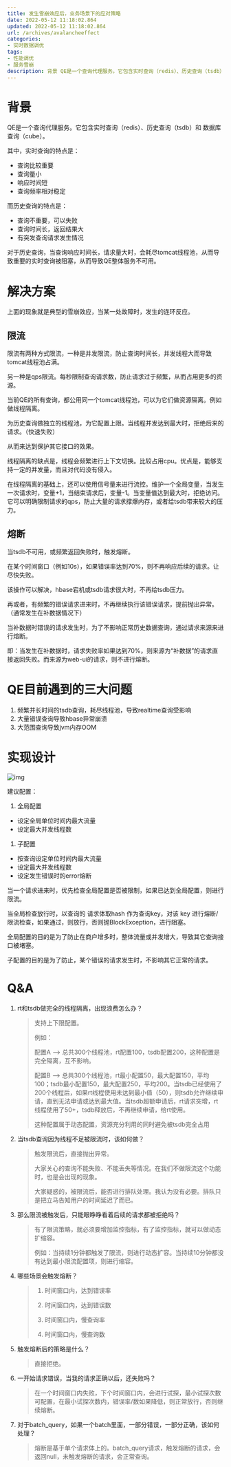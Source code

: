 ```yaml
---
title: 发生雪崩效应后，业务场景下的应对策略
date: 2022-05-12 11:18:02.864
updated: 2022-05-12 11:18:02.864
url: /archives/avalancheeffect
categories: 
- 实时数据调优
tags: 
- 性能调优
- 服务雪崩
description: 背景 QE是一个查询代理服务。它包含实时查询（redis）、历史查询（tsdb）和 数据库查询（cube）。其中，实时查询的特点是：查询比较重要 查询量小 响应时间短 查询频率相对稳定
---
```


# **背景**

<!--more-->

QE是一个查询代理服务。它包含实时查询（redis）、历史查询（tsdb）和 数据库查询（cube）。

其中，实时查询的特点是：

- 查询比较重要
- 查询量小
- 响应时间短
- 查询频率相对稳定



而历史查询的特点是：

- 查询不重要，可以失败
- 查询时间长，返回结果大
- 有突发查询请求发生情况



对于历史查询，当查询响应时间长，请求量大时，会耗尽tomcat线程池，从而导致重要的实时查询被阻塞，从而导致QE整体服务不可用。



# **解决方案**

上面的现象就是典型的雪崩效应，当某一处故障时，发生的连环反应。



## **限流**

限流有两种方式限流，一种是并发限流，防止查询时间长，并发线程大而导致tomcat线程池占满。

另一种是qps限流。每秒限制查询请求数，防止请求过于频繁，从而占用更多的资源。



当前QE的所有查询，都公用同一个tomcat线程池，可以为它们做资源隔离。例如做线程隔离。

为历史查询做独立的线程池，为它配置上限。当线程并发达到最大时，拒绝后来的请求。（快速失败）

从而来达到保护其它接口的效果。

线程隔离的缺点是，线程会频繁进行上下文切换。比较占用cpu。优点是，能够支持一定的并发量，而且对代码没有侵入。



在线程隔离的基础上，还可以使用信号量来进行流控。维护一个全局变量，当发生一次请求时，变量+1，当结束请求后，变量-1。当变量值达到最大时，拒绝访问。它可以明确限制请求的qps，防止大量的请求撑爆内存，或者给tsdb带来较大的压力。



## **熔断**

当tsdb不可用，或频繁返回失败时，触发熔断。

在某个时间窗口（例如10s），如果错误率达到70%，则不再响应后续的请求。让尽快失败。

该操作可以解决，hbase宕机或tsdb请求很大时，不再给tsdb压力。

再或者，有频繁的错误请求进来时，不再继续执行该错误请求，提前抛出异常。（通常发生在补数据情况下）

当补数据时错误的请求发生时，为了不影响正常历史数据查询，通过请求来源来进行熔断。

即：当发生在补数据时，请求失败率如果达到70%，则来源为“补数据”的请求直接返回失败。而来源为web-ui的请求，则不进行熔断。



# **QE目前遇到的三大问题**

1. 频繁并长时间的tsdb查询，耗尽线程池，导致realtime查询受影响
2. 大量错误查询导致hbase异常崩溃
3. 大范围查询导致jvm内存OOM



# **实现设计**

![img](https://alidocs.oss-cn-zhangjiakou.aliyuncs.com/res/MeYVOLEVLmawlpz2/img/506a5e1f-ea9a-4084-9260-58c3b16559cc.png)



建议配置：

1. 全局配置

- 设定全局单位时间内最大流量
- 设定最大并发线程数

1. 子配置

- 按查询设定单位时间内最大流量
- 设定最大并发线程数
- 设定发生错误时的error熔断



当一个请求进来时，优先检查全局配置是否被限制，如果已达到全局配置，则进行限流。

当全局检查放行时，以查询的 请求体取hash 作为查询key，对该 key 进行熔断/限流检查，如果通过，则放行，否则抛BlockException，进行阻塞。



全局配置的目的是为了防止在商户增多时，整体流量或并发增大，导致其它查询接口被堵塞。

子配置的目的是为了防止，某个错误的请求发生时，不影响其它正常的请求。



# Q&A

1. rt和tsdb做完全的线程隔离，出现浪费怎么办？

   > 支持上下限配置。
   >
   > 例如：
   >
   > 配置A --> 总共300个线程池，rt配置100，tsdb配置200，这种配置是完全隔离，互不影响。
   >
   > 配置B --> 总共300个线程池，rt最小配置50，最大配置150，平均100；tsdb最小配置150，最大配置250，平均200。当tsdb已经使用了200个线程后，如果rt线程使用未达到最小值（50），则tsdb允许继续申请，直到无法申请或达到最大值。当tsdb超额申请后，rt请求突增，rt线程使用了50+，tsdb释放后，不再继续申请，给rt使用。
   >
   > 这种配置属于动态配置，资源充分利用的同时避免被tsdb完全占用



2. 当tsdb查询因为线程不足被限流时，该如何做？

   > 触发限流后，直接抛出异常。
   >
   > 大家关心的查询不能失败、不能丢失等情况。在我们不做限流这个功能时，也是会出现的现象。
   >
   > 大家疑惑的，被限流后，能否进行排队处理。我认为没有必要。排队只是把立马告知用户的时间延迟了而已。



3. 那么限流被触发后，只能眼睁睁看着后续的请求都被拒绝吗？

   > 有了限流策略，就必须要增加监控指标，有了监控指标，就可以做动态扩缩容。
   >
   > 例如：当持续1分钟都触发了限流，则进行动态扩容。当持续10分钟都没有达到最小限流配置项，则进行缩容。



4. 哪些场景会触发熔断？

   > 1. 时间窗口内，达到错误率
   >
   > 2. 时间窗口内，达到错误数
   >
   > 3. 时间窗口内，慢查询率
   > 4. 时间窗口内，慢查询数



5. 触发熔断后的策略是什么？

   > 直接拒绝。



6. 一开始请求错误，当我的请求正确以后，还失败吗？

   > 在一个时间窗口内失败，下个时间窗口内，会进行试探，最小试探次数可配置，在最小试探次数内，错误率/数如果降低，则正常放行，否则继续熔断。



7. 对于batch_query，如果一个batch里面，一部分错误，一部分正确，该如何处理？

   > 熔断是基于单个请求体上的。batch_query请求，触发熔断的请求，会返回null，未触发熔断的请求，会正常查询。

